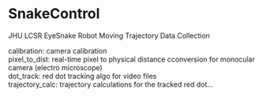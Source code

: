 # SnakeControl
JHU LCSR EyeSnake Robot Moving Trajectory Data Collection

calibration: camera calibration <br  />
pixel_to_dist: real-time pixel to physical distance cconversion for monocular camera (electro microscope)  <br  />
dot_track: red dot tracking algo for video files <br  />
trajectory_calc: trajectory calculations for the tracked red dot... <br  />
